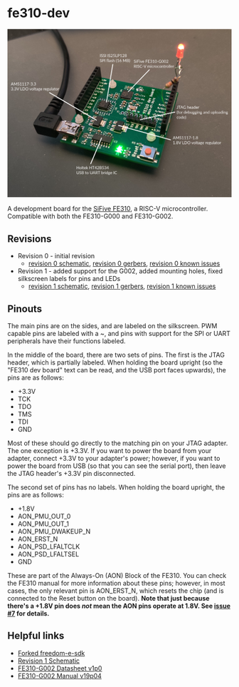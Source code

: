 # fe310-dev

![An image of the board](fe310-dev-labeled.jpg)

A development board for the [SiFive FE310](https://www.sifive.com/chip-designer#fe310), a RISC-V microcontroller. Compatible with both the FE310-G000 and FE310-G002.

## Revisions
* Revision 0 - initial revision
	* [revision 0 schematic](./mfg/rev0/fe310-dev.pdf), [revision 0 gerbers](./mfg/rev0), [revision 0 known issues](https://github.com/thatoddmailbox/fe310-dev/issues?q=is%3Aissue+label%3A%22affects+rev+0%22+) 
* Revision 1 - added support for the G002, added mounting holes, fixed silkscreen labels for pins and LEDs
	* [revision 1 schematic](./mfg/rev1/fe310-dev.pdf), [revision 1 gerbers](./mfg/rev1), [revision 1 known issues](https://github.com/thatoddmailbox/fe310-dev/issues?q=is%3Aissue+label%3A%22affects+rev+1%22+)

## Pinouts
The main pins are on the sides, and are labeled on the silkscreen. PWM capable pins are labeled with a ~, and pins with support for the SPI or UART peripherals have their functions labeled.

In the middle of the board, there are two sets of pins. The first is the JTAG header, which is partially labeled. When holding the board upright (so the "FE310 dev board" text can be read, and the USB port faces upwards), the pins are as follows:

* +3.3V
* TCK
* TDO
* TMS
* TDI
* GND

Most of these should go directly to the matching pin on your JTAG adapter. The one exception is +3.3V. If you want to power the board from your adapter, connect +3.3V to your adapter's power; however, if you want to power the board from USB (so that you can see the serial port), then leave the JTAG header's +3.3V pin disconnected.

The second set of pins has no labels. When holding the board upright, the pins are as follows:

* +1.8V
* AON_PMU_OUT_0
* AON_PMU_OUT_1
* AON_PMU_DWAKEUP_N
* AON_ERST_N
* AON_PSD_LFALTCLK
* AON_PSD_LFALTSEL
* GND

These are part of the Always-On (AON) Block of the FE310. You can check the FE310 manual for more information about these pins; however, in most cases, the only relevant pin is AON_ERST_N, which resets the chip (and is connected to the Reset button on the board). **Note that just because there's a +1.8V pin does _not_ mean the AON pins operate at 1.8V. See [issue #7](https://github.com/thatoddmailbox/fe310-dev/issues/7) for details.**

## Helpful links
* [Forked freedom-e-sdk](https://github.com/thatoddmailbox/freedom-e-sdk)
* [Revision 1 Schematic](./mfg/rev1/fe310-dev.pdf)
* [FE310-G002 Datasheet v1p0](https://sifive.cdn.prismic.io/sifive%2F3d777659-a0dd-49ed-a011-5bebba17aecf_fe310-g002-ds.pdf)
* [FE310-G002 Manual v19p04](https://sifive.cdn.prismic.io/sifive%2F9ecbb623-7c7f-4acc-966f-9bb10ecdb62e_fe310-g002.pdf)